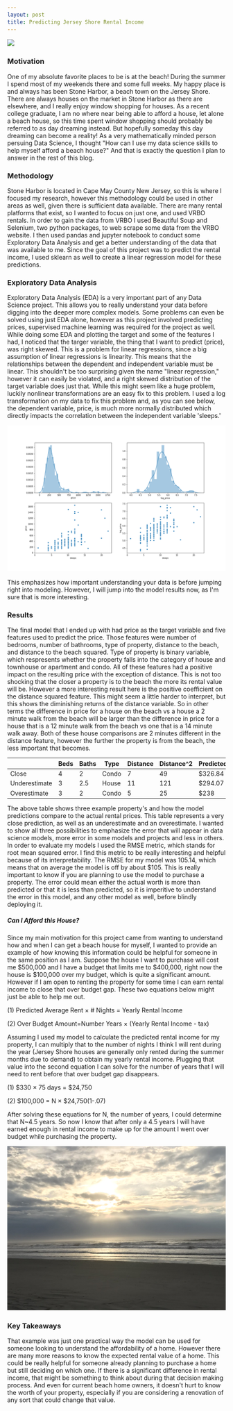 ```yaml
---
layout: post
title: Predicting Jersey Shore Rental Income
---
```


![](https://github.com/lucy-allen/lucy-allen.github.io/blob/master/images/stone_harbor_front.jpgg)

### Motivation

One of my absolute favorite places to be is at the beach!  During the summer I spend most of my weekends there and some full weeks. My happy place is and always has been Stone Harbor, a beach town on the Jersey Shore.  There are always houses on the market in Stone Harbor as there are elsewhere, and I really enjoy window shopping for houses.  As a recent college graduate, I am no where near being able to afford a house, let alone a beach house, so this time spent window shopping should probably be referred to as day dreaming instead.  But hopefully someday this day dreaming can become a reality!  As a very mathematically minded person persuing Data Science, I thought "How can I use my data science skills to help myself afford a beach house?" And that is exactly the question I plan to answer in the rest of this blog.  

### Methodology

Stone Harbor is located in Cape May County New Jersey, so this is where I focused my research, however this methodology could be used in other areas as well, given there is sufficient data available.  There are many rental platforms that exist, so I wanted to focus on just one, and used VRBO rentals.  In order to gain the data from VRBO I used Beautiful Soup and Selenium, two python packages, to web scrape some data from the VRBO website.  I then used pandas and jupyter notebook to conduct some Exploratory Data Analysis and get a better understanding of the data that was available to me.  Since the goal of this project was to predict the rental income, I used sklearn as well to create a linear regression model for these predictions.  

### Exploratory Data Analysis

Exploratory Data Analysis (EDA) is a very important part of any Data Science project.  This allows you to really understand your data before digging into the deeper more complex models.  Some problems can even be solved using just EDA alone, however as this project involved predicting prices, supervised machine learning was required for the project as well.  While doing some EDA and plotting the target and some of the features I had, I noticed that the targer variable, the thing that I want to predict (price), was right skewed.  This is a problem for linear regressions, since a big assumption of linear regressions is linearity.  This means that the relationships between the dependent and independent variable must be linear.  This shouldn't be too surprising given the name "linear regression," however it can easily be violated, and a right skewed distribution of the target variable does just that.  While this might seem like a huge problem, luckily nonlinear transformations are an easy fix to this problem. I used a log transformation on my data to fix this problem and, as you can see below, the dependent variable, price, is much more normally distributed which directly impacts the correlation between the independent variable 'sleeps.'

![](https://github.com/lucy-allen/lucy-allen.github.io/blob/master/images/price%20vs%20log_price.png)

This emphasizes how important understanding your data is before jumping right into modeling.  However, I will jump into the model results now, as I'm sure that is more interesting. 



### Results

The final model that I ended up with had price as the target variable and five features used to predict the price.  Those features were number of bedrooms, number of bathrooms, type of property, distance to the beach, and distance to the beach squared.  Type of property is binary variable, which respresents whether the property falls into the category of house and townhouse or apartment and condo.  All of these features had a positive impact on the resulting price with the exception of distance.  This is not too shocking that the closer a property is to the beach the more its rental value will be.  However a more interesting result here is the positive coefficient on the distance squared feature.  This might seem a little harder to interpret, but this shows the diminishing returns of the distance variable.  So in other terms the difference in price for a house on the beach vs a house a 2 minute walk from the beach will be larger than the difference in price for a house that is a 12 minute walk from the beach vs one that is a 14 minute walk away.  Both of these house comparisons are 2 minutes different in the distance feature, however the further the property is from the beach, the less important that becomes.  

|               | Beds | Baths | Type  | Distance | Distance^2 | Predicted | Actual |
| ------------- | ---- | ----- | ----- | -------- | ---------- | --------- | ------ |
| Close         | 4    | 2     | Condo | 7        | 49         | $326.84   | $325   |
| Underestimate | 3    | 2.5   | House | 11       | 121        | $294.07   | $350   |
| Overestimate  | 3    | 2     | Condo | 5        | 25         | $238      | $239   |

The above table shows three example property's and how the model predictions compare to the actual rental prices.  This table represents a very close prediction, as well as an underestimate and an overestimate.  I wanted to show all three possibilities to emphasize the error that will appear in data science models, more error in some models and projects and less in others.  In order to evaluate my models I used the RMSE metric, which stands for root mean squared error.  I find this metric to be really interesting and helpful because of its interpretability.  The RMSE for my model was 105.14, which means that on average the model is off by about $105.  This is really important to know if you are planning to use the model to purchase a property.  The error could mean either the actual worth is more than predicted or that it is less than predicted, so it is imperitive to understand the error in this model, and any other model as well, before blindly deploying it. 

##### Can I Afford this House?

Since my main motivation for this project came from wanting to understand how and when I can get a beach house for myself, I wanted to provide an example of how knowing this information could be helpful for someone in the same position as I am.  Suppose the house I want to purchase will cost me $500,000 and I have a budget that limits me to $400,000, right now the house is $100,000 over my budget, which is quite a significant amount. However if I am open to renting the property for some time I can earn rental income to close that over budget gap. These two equations below might just be able to help me out.  

(1) Predicted Average Rent × # Nights = Yearly Rental Income

(2) Over Budget Amount=Number Years × (Yearly Rental Income - tax)

 Assuming I used my model to calculate the predicted rental income for my property, I can multiply that to the number of nights I think I will rent during the year (Jersey Shore houses are generally only rented during the summer months due to demand) to obtain my yearly rental income.  Plugging that value into the second equation I can solve for the number of years that I will need to rent before that over budget gap disappears.  

(1) $330 × 75 days = $24,750

(2) $100,000 = N × $24,750(1-.07)

After solving these equations for N, the number of years, I could determine that N~4.5 years.  So now I know that after only a 4.5 years I will have earned enough in rental income to make up for the amount I went over budget while purchasing the property.  

![](https://github.com/lucy-allen/lucy-allen.github.io/blob/master/images/stone_harbor_back.jpg)

### Key Takeaways

That example was just one practical way the model can be used for someone looking to understand the affordability of a home.  However there are many more reasons to know the expected rental value of a home.  This could be really helpful for someone already planning to purchase a home but still deciding on which one.  If there is a significant difference in rental income, that might be something to think about during that decision making process.  And even for current beach home owners, it doesn't hurt to know the worth of your property, especially if you are considering a renovation of any sort that could change that value. 
